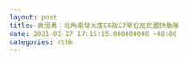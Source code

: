 ```yaml
---
layout: post
title: 袁國勇：北角東發大廈C6及C7單位居民盡快撤離
date: 2021-01-27 17:15:15.000000000 +08:00
categories: rthk
---
```



